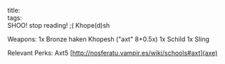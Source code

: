 title:   
tags:   
SHOO! stop reading! ;(
Khope(d)sh

Weapons:
1x Bronze haken Khopesh ("axt" 8+0.5x)
1x Schild
1x Sling

Relevant Perks:
Axt5 [http://nosferatu.vampir.es/wiki/schools#axt](axe)
